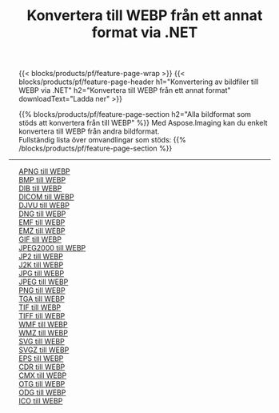 ﻿---
title: Konvertera till WEBP från ett annat format via .NET 
weight: 3920
url: /sv/net/conversion/to/webp 
lang: sv
langdirlevel: 2
locales: zh-hans,ja,it,ru,de,es,fr,nl,id,lt,pl,pt,vi,tr,ko,zh-hant,ar,hi,th,sv,cs,uk,he
description: Med Aspose.Imaging kan du enkelt konvertera till WEBP från andra format
---

{{< blocks/products/pf/feature-page-wrap >}}
{{< blocks/products/pf/feature-page-header h1="Konvertering av bildfiler till WEBP via .NET" h2="Konvertera till WEBP från ett annat format" downloadText="Ladda ner" >}}


{{% blocks/products/pf/feature-page-section  h2="Alla bildformat som stöds att konvertera från till WEBP" %}}
Med Aspose.Imaging kan du enkelt konvertera till WEBP från andra bildformat.
<br/>
Fullständig lista över omvandlingar som stöds:
{{% /blocks/products/pf/feature-page-section %}}
<div class="container-fluid productfamilypage bg-gray">
    <div class="convertypes bg-gray agp-content section">
        <div class="container">
		<hr style="margin-left:-20px;"/>
		<div class="row other-converters">
		    <div class='col-md-2 other-converter remove-lp remove-rp'><a href="/imaging/sv/net/conversion/apng-to-webp" >APNG till WEBP</a></div>
<div class='col-md-2 other-converter remove-lp remove-rp'><a href="/imaging/sv/net/conversion/bmp-to-webp" >BMP till WEBP</a></div>
<div class='col-md-2 other-converter remove-lp remove-rp'><a href="/imaging/sv/net/conversion/dib-to-webp" >DIB till WEBP</a></div>
<div class='col-md-2 other-converter remove-lp remove-rp'><a href="/imaging/sv/net/conversion/dicom-to-webp" >DICOM till WEBP</a></div>
<div class='col-md-2 other-converter remove-lp remove-rp'><a href="/imaging/sv/net/conversion/djvu-to-webp" >DJVU till WEBP</a></div>
<div class='col-md-2 other-converter remove-lp remove-rp'><a href="/imaging/sv/net/conversion/dng-to-webp" >DNG till WEBP</a></div>
<div class='col-md-2 other-converter remove-lp remove-rp'><a href="/imaging/sv/net/conversion/emf-to-webp" >EMF till WEBP</a></div>
<div class='col-md-2 other-converter remove-lp remove-rp'><a href="/imaging/sv/net/conversion/emz-to-webp" >EMZ till WEBP</a></div>
<div class='col-md-2 other-converter remove-lp remove-rp'><a href="/imaging/sv/net/conversion/gif-to-webp" >GIF till WEBP</a></div>
<div class='col-md-2 other-converter remove-lp remove-rp'><a href="/imaging/sv/net/conversion/jpeg2000-to-webp" >JPEG2000 till WEBP</a></div>
<div class='col-md-2 other-converter remove-lp remove-rp'><a href="/imaging/sv/net/conversion/jp2-to-webp" >JP2 till WEBP</a></div>
<div class='col-md-2 other-converter remove-lp remove-rp'><a href="/imaging/sv/net/conversion/j2k-to-webp" >J2K till WEBP</a></div>
<div class='col-md-2 other-converter remove-lp remove-rp'><a href="/imaging/sv/net/conversion/jpg-to-webp" >JPG till WEBP</a></div>
<div class='col-md-2 other-converter remove-lp remove-rp'><a href="/imaging/sv/net/conversion/jpeg-to-webp" >JPEG till WEBP</a></div>
<div class='col-md-2 other-converter remove-lp remove-rp'><a href="/imaging/sv/net/conversion/png-to-webp" >PNG till WEBP</a></div>
<div class='col-md-2 other-converter remove-lp remove-rp'><a href="/imaging/sv/net/conversion/tga-to-webp" >TGA till WEBP</a></div>
<div class='col-md-2 other-converter remove-lp remove-rp'><a href="/imaging/sv/net/conversion/tif-to-webp" >TIF till WEBP</a></div>
<div class='col-md-2 other-converter remove-lp remove-rp'><a href="/imaging/sv/net/conversion/tiff-to-webp" >TIFF till WEBP</a></div>
<div class='col-md-2 other-converter remove-lp remove-rp'><a href="/imaging/sv/net/conversion/wmf-to-webp" >WMF till WEBP</a></div>
<div class='col-md-2 other-converter remove-lp remove-rp'><a href="/imaging/sv/net/conversion/wmz-to-webp" >WMZ till WEBP</a></div>
<div class='col-md-2 other-converter remove-lp remove-rp'><a href="/imaging/sv/net/conversion/svg-to-webp" >SVG till WEBP</a></div>
<div class='col-md-2 other-converter remove-lp remove-rp'><a href="/imaging/sv/net/conversion/svgz-to-webp" >SVGZ till WEBP</a></div>
<div class='col-md-2 other-converter remove-lp remove-rp'><a href="/imaging/sv/net/conversion/eps-to-webp" >EPS till WEBP</a></div>
<div class='col-md-2 other-converter remove-lp remove-rp'><a href="/imaging/sv/net/conversion/cdr-to-webp" >CDR till WEBP</a></div>
<div class='col-md-2 other-converter remove-lp remove-rp'><a href="/imaging/sv/net/conversion/cmx-to-webp" >CMX till WEBP</a></div>
<div class='col-md-2 other-converter remove-lp remove-rp'><a href="/imaging/sv/net/conversion/otg-to-webp" >OTG till WEBP</a></div>
<div class='col-md-2 other-converter remove-lp remove-rp'><a href="/imaging/sv/net/conversion/odg-to-webp" >ODG till WEBP</a></div>
<div class='col-md-2 other-converter remove-lp remove-rp'><a href="/imaging/sv/net/conversion/ico-to-webp" >ICO till WEBP</a></div>
                </div>
        </div>
    </div>
</div>
<br/>

